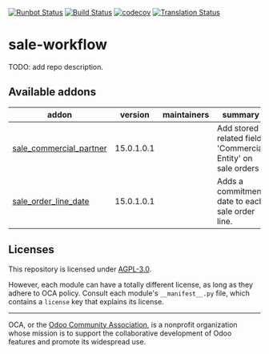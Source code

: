 [![Runbot Status](https://runbot.odoo-community.org/runbot/badge/flat/167/15.0.svg)](https://runbot.odoo-community.org/runbot/repo/github-com-oca-sale-workflow-167)
[![Build Status](https://travis-ci.com/OCA/sale-workflow.svg?branch=15.0)](https://travis-ci.com/OCA/sale-workflow)
[![codecov](https://codecov.io/gh/OCA/sale-workflow/branch/15.0/graph/badge.svg)](https://codecov.io/gh/OCA/sale-workflow)
[![Translation Status](https://translation.odoo-community.org/widgets/sale-workflow-15-0/-/svg-badge.svg)](https://translation.odoo-community.org/engage/sale-workflow-15-0/?utm_source=widget)

<!-- /!\ do not modify above this line -->

# sale-workflow

TODO: add repo description.

<!-- /!\ do not modify below this line -->

<!-- prettier-ignore-start -->

[//]: # (addons)

Available addons
----------------
addon | version | maintainers | summary
--- | --- | --- | ---
[sale_commercial_partner](sale_commercial_partner/) | 15.0.1.0.1 |  | Add stored related field 'Commercial Entity' on sale orders
[sale_order_line_date](sale_order_line_date/) | 15.0.1.0.1 |  | Adds a commitment date to each sale order line.

[//]: # (end addons)

<!-- prettier-ignore-end -->

## Licenses

This repository is licensed under [AGPL-3.0](LICENSE).

However, each module can have a totally different license, as long as they adhere to OCA
policy. Consult each module's `__manifest__.py` file, which contains a `license` key
that explains its license.

----

OCA, or the [Odoo Community Association](http://odoo-community.org/), is a nonprofit
organization whose mission is to support the collaborative development of Odoo features
and promote its widespread use.
